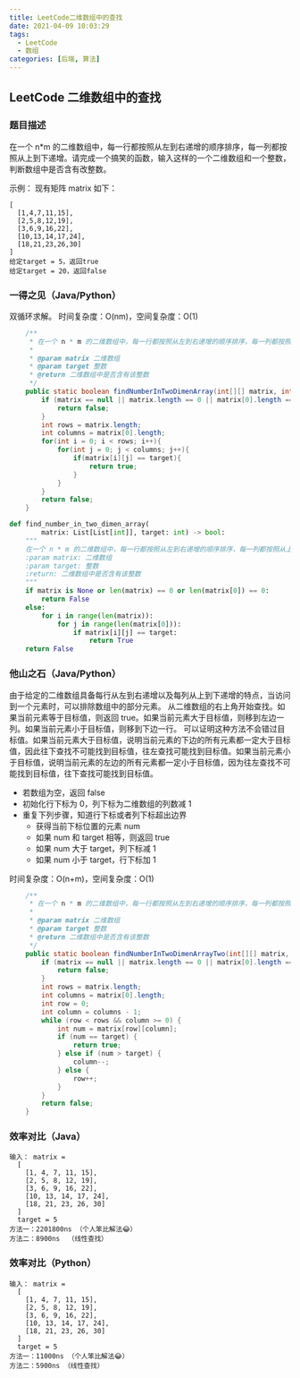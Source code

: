 ```yaml
---
title: LeetCode二维数组中的查找
date: 2021-04-09 10:03:29
tags:
  - LeetCode
  - 数组
categories: [后端, 算法]
---
```


## LeetCode 二维数组中的查找

### 题目描述

在一个 n\*m 的二维数组中，每一行都按照从左到右递增的顺序排序，每一列都按照从上到下递增。请完成一个搞笑的函数，输入这样的一个二维数组和一个整数，判断数组中是否含有改整数。

示例：
现有矩阵 matrix 如下：

```Text
[
  [1,4,7,11,15],
  [2,5,8,12,19],
  [3,6,9,16,22],
  [10,13,14,17,24],
  [18,21,23,26,30]
]
给定target = 5，返回true
给定target = 20，返回false
```

### 一得之见（Java/Python）

双循环求解。
时间复杂度：O(nm)，空间复杂度：O(1)

```Java
    /**
     * 在一个 n * m 的二维数组中，每一行都按照从左到右递增的顺序排序，每一列都按照从上到下递增的顺序排序。请完成一个高效的函数，输入这样的一个二维数组和一个整数，判断数组中是否含有该整数。
     *
     * @param matrix 二维数组
     * @param target 整数
     * @return 二维数组中是否含有该整数
     */
    public static boolean findNumberInTwoDimenArray(int[][] matrix, int target) {
        if (matrix == null || matrix.length == 0 || matrix[0].length == 0) {
            return false;
        }
        int rows = matrix.length;
        int columns = matrix[0].length;
        for(int i = 0; i < rows; i++){
            for(int j = 0; j < columns; j++){
                if(matrix[i][j] == target){
                    return true;
                }
            }
        }
        return false;
    }
```

```Python
def find_number_in_two_dimen_array(
        matrix: List[List[int]], target: int) -> bool:
    """
    在一个 n * m 的二维数组中，每一行都按照从左到右递增的顺序排序，每一列都按照从上到下递增的顺序排序。请完成一个高效的函数，输入这样的一个二维数组和一个整数，判断数组中是否含有该整数。
    :param matrix: 二维数组
    :param target: 整数
    :return: 二维数组中是否含有该整数
    """
    if matrix is None or len(matrix) == 0 or len(matrix[0]) == 0:
        return False
    else:
        for i in range(len(matrix)):
            for j in range(len(matrix[0])):
                if matrix[i][j] == target:
                    return True
    return False
```

### 他山之石（Java/Python）

由于给定的二维数组具备每行从左到右递增以及每列从上到下递增的特点，当访问到一个元素时，可以排除数组中的部分元素。
从二维数组的右上角开始查找。如果当前元素等于目标值，则返回 true。如果当前元素大于目标值，则移到左边一列。如果当前元素小于目标值，则移到下边一行。
可以证明这种方法不会错过目标值。如果当前元素大于目标值，说明当前元素的下边的所有元素都一定大于目标值，因此往下查找不可能找到目标值，往左查找可能找到目标值。如果当前元素小于目标值，说明当前元素的左边的所有元素都一定小于目标值，因为往左查找不可能找到目标值，往下查找可能找到目标值。

- 若数组为空，返回 false
- 初始化行下标为 0，列下标为二维数组的列数减 1
- 重复下列步骤，知道行下标或者列下标超出边界
  - 获得当前下标位置的元素 num
  - 如果 num 和 target 相等，则返回 true
  - 如果 num 大于 target，列下标减 1
  - 如果 num 小于 target，行下标加 1

时间复杂度：O(n+m)，空间复杂度：O(1)

```Java
    /**
     * 在一个 n * m 的二维数组中，每一行都按照从左到右递增的顺序排序，每一列都按照从上到下递增的顺序排序。请完成一个高效的函数，输入这样的一个二维数组和一个整数，判断数组中是否含有该整数。
     *
     * @param matrix 二维数组
     * @param target 整数
     * @return 二维数组中是否含有该整数
     */
    public static boolean findNumberInTwoDimenArrayTwo(int[][] matrix, int target) {
        if (matrix == null || matrix.length == 0 || matrix[0].length == 0) {
            return false;
        }
        int rows = matrix.length;
        int columns = matrix[0].length;
        int row = 0;
        int column = columns - 1;
        while (row < rows && column >= 0) {
            int num = matrix[row][column];
            if (num == target) {
                return true;
            } else if (num > target) {
                column--;
            } else {
                row++;
            }
        }
        return false;
    }
```

### 效率对比（Java）

```Text
输入： matrix =
  [
    [1, 4, 7, 11, 15],
    [2, 5, 8, 12, 19],
    [3, 6, 9, 16, 22],
    [10, 13, 14, 17, 24],
    [18, 21, 23, 26, 30]
  ]
  target = 5
方法一：2201800ns （个人笨比解法😂）
方法二：8900ns  （线性查找）
```

### 效率对比（Python）

```Text
输入： matrix =
  [
    [1, 4, 7, 11, 15],
    [2, 5, 8, 12, 19],
    [3, 6, 9, 16, 22],
    [10, 13, 14, 17, 24],
    [18, 21, 23, 26, 30]
  ]
  target = 5
方法一：11000ns （个人笨比解法😂）
方法二：5900ns （线性查找）
```
